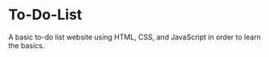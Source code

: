 # To-Do-List
A basic to-do list website using HTML, CSS, and JavaScript in order to learn the basics.
